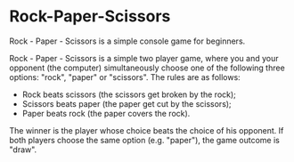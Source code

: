 # Rock-Paper-Scissors
Rock - Paper - Scissors is a simple console game for beginners.

Rock - Paper - Scissors is a simple two player game, where you and your opponent (the computer) simultaneously choose one of the following three options: "rock", "paper" or "scissors". The rules are as follows:

- Rock beats scissors (the scissors get broken by the rock);
- Scissors beats paper (the paper get cut by the scissors);
- Paper beats rock (the paper covers the rock).

The winner is the player whose choice beats the choice of his opponent. If both players choose the same option (e.g. "paper"), the game outcome is "draw".
